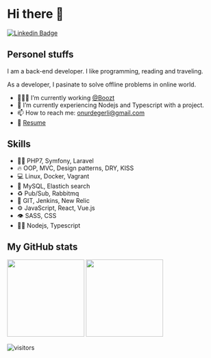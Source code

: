 # Hi there 👋

[![Linkedin Badge](https://img.shields.io/badge/-LinkedIn-0e76a8?style=flat-square&logo=Linkedin&logoColor=white)](https://www.linkedin.com/in/onurdegerli/)

## Personel stuffs

I am a back-end developer. I like programming, reading and traveling.

As a developer, I pasinate to solve offline problems in online world.

- 👨🏻‍💻 I’m currently working [@Boozt](https://www.boozt.com/)
- 🚀 I’m currently experiencing Nodejs and Typescript with a project.
- 📫 How to reach me: onurdegerli@gmail.com
- 📝 [Resume](onurdegerli/onurdegerli/blob/master/your-next-senior-developer-cv.pdf)

## Skills

- 👨‍💻 PHP7, Symfony, Laravel
- 🔥 OOP, MVC, Design patterns, DRY, KISS
- 💻 Linux, Docker, Vagrant
- 💽 MySQL, Elastich search
- ♻️ Pub/Sub, Rabbitmq
- 🔌 GIT, Jenkins, New Relic
- ⚙️ JavaScript, React, Vue.js
- 👁️ SASS, CSS
- 🧑‍🎓 Nodejs, Typescript

## My GitHub stats

<p>
<img height="180em" src="https://github-readme-stats.vercel.app/api?username=onurdegerli&show_icons=true&hide_border=true&&count_private=true&include_all_commits=true" />

<img height="180em" src="https://github-readme-stats.vercel.app/api/top-langs?username=onurdegerli&layout=compact&show_icons=true&hide_border=true&&count_private=true&include_all_commits=true" />
</p>

![visitors](https://visitor-badge.glitch.me/badge?page_id=onurdegerli.onurdegerli)
